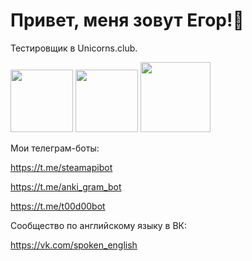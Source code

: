 # Привет, меня зовут Егор!👋

Тестировщик в Unicorns.club.

<a href="https://t.me/yegor_an"><img src="https://img.shields.io/badge/Telegram-2CA5E0?style=for-the-badge&logo=telegram&logoColor=white" width="100"></a>
<a href="https://www.linkedin.com/in/yegor-an/"><img src="https://img.shields.io/badge/LinkedIn-0077B5?style=for-the-badge&logo=linkedin&logoColor=white" width="100"></a>
<a href="https://vk.com/zu_mit_bitte"><img src="https://img.shields.io/badge/вконтакте-%232E87FB.svg?&style=for-the-badge&logo=vk&logoColor=white" width="112"></a>

Мои телеграм-боты:

https://t.me/steamapibot

https://t.me/anki_gram_bot

https://t.me/t00d00bot

Сообщество по английскому языку в ВК:

https://vk.com/spoken_english
